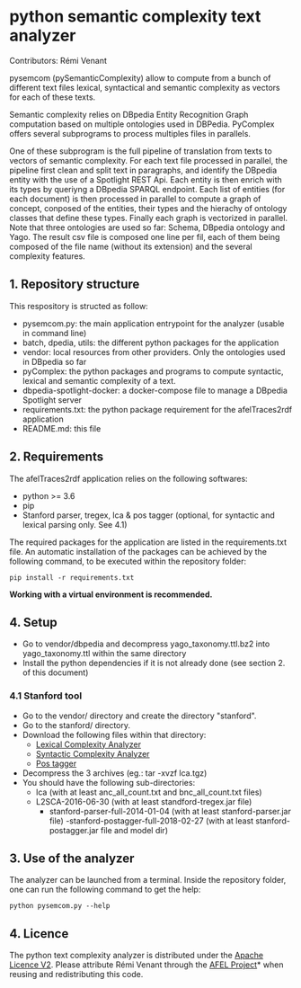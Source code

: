 # python semantic complexity text analyzer
Contributors: Rémi Venant

pysemcom (pySemanticComplexity) allow to compute from a bunch of different text files lexical,
syntactical and semantic complexity as vectors for each of these texts.

Semantic complexity relies on DBpedia Entity Recognition Graph computation based on multiple ontologies used in DBPedia.
PyComplex offers several subprograms to process multiples files in parallels.

One of these subprogram is the full pipeline of translation from texts to vectors of semantic complexity.
For each text file processed in parallel, the pipeline first clean and split text in paragraphs,
and identify the DBpedia entity with the use of a Spotlight REST Api. Each entity is then enrich with its types by
queriyng a DBpedia SPARQL endpoint. Each list of entities (for each document) is then processed in parallel to compute
a graph of concept, conposed of the entities, their types and the hierachy of ontology classes that define these types.
Finally each graph is vectorized in parallel. Note that three ontologies are used so far: Schema, DBpedia ontology and
Yago. The result csv file is composed one line per fil, each of them being composed of the file name (without its
extension) and the several complexity features.


## 1. Repository structure
This respository is structed as follow:

- pysemcom.py: the main application entrypoint for the analyzer (usable in command line)
- batch, dpedia, utils: the different python packages for the application
- vendor: local resources from other providers. Only the ontologies used in DBpedia so far
- pyComplex: the python packages and programs to compute syntactic, lexical and semantic complexity of a text.
- dbpedia-spotlight-docker: a docker-compose file to manage a DBpedia Spotlight server
- requirements.txt: the python package requirement for the afelTraces2rdf application
- README.md: this file

## 2. Requirements
The afelTraces2rdf application relies on the following softwares:

- python >= 3.6
- pip
- Stanford parser, tregex, lca & pos tagger (optional, for syntactic and lexical parsing only. See 4.1)

The required packages for the application are listed in the requirements.txt file.
An automatic installation of the packages can be achieved by the following command, to be executed within the repository folder:

    pip install -r requirements.txt

__Working with a virtual environment is recommended.__

## 4. Setup

- Go to vendor/dbpedia and decompress yago_taxonomy.ttl.bz2 into yago_taxonomy.ttl within the same directory
- Install the python dependencies if it is not already done (see section 2. of this document)

### 4.1 Stanford tool
- Go to the vendor/ directory and create the directory "stanford".
- Go to the stanford/ directory.
- Download the following files within that directory:
	- [Lexical Complexity Analyzer](http://www.personal.psu.edu/xxl13/downloads/lca.tgz)
	- [Syntactic Complexity Analyzer](http://personal.psu.edu/xxl13/downloads/L2SCA-2016-06-30.tgz)
	- [Pos tagger](https://nlp.stanford.edu/software/stanford-postagger-full-2018-02-27.zip)
- Decompress the 3 archives (eg.: tar -xvzf lca.tgz)
- You should have the following sub-directories: 
	- lca (with at least anc_all_count.txt and bnc_all_count.txt files)
	- L2SCA-2016-06-30 (with at least standford-tregex.jar file)
		- stanford-parser-full-2014-01-04 (with at least stanford-parser.jar file)
	-stanford-postagger-full-2018-02-27 (with at least stanford-postagger.jar file and model dir)

## 3. Use of the analyzer
The analyzer can be launched from a terminal. Inside the repository folder, one can run the following command to get the help:

    python pysemcom.py --help

## 4. Licence
The python text complexity analyzer is distributed under the [Apache Licence V2](https://www.apache.org/licenses/LICENSE-2.0). Please attribute Rémi Venant through the [AFEL Project](http://afel-project.eu)* when reusing and redistributing this code.